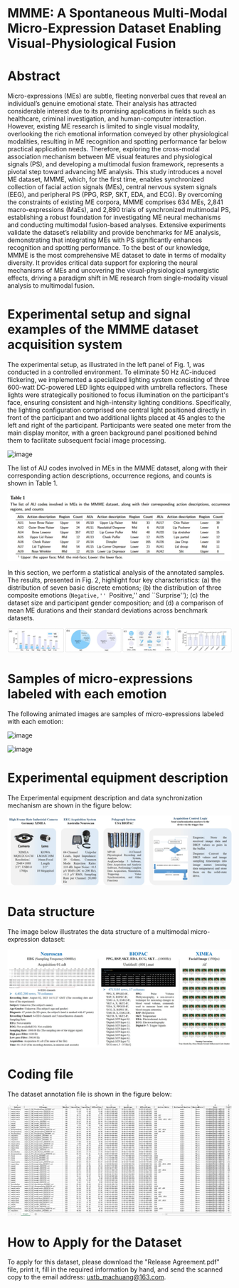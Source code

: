 # MMME: A Spontaneous Multi-Modal Micro-Expression Dataset Enabling Visual-Physiological Fusion

# Abstract

Micro-expressions (MEs) are subtle, fleeting nonverbal cues that reveal an individual’s genuine emotional state. Their analysis has attracted considerable interest due to its promising applications in fields such as healthcare, criminal investigation, and human-computer interaction. However, existing ME research is limited to single visual modality, overlooking the rich emotional information conveyed by other physiological modalities, resulting in ME recognition and spotting performance far below practical application needs. Therefore, exploring the cross-modal association mechanism between ME visual features and physiological signals (PS), and developing a multimodal fusion framework, represents a pivotal step toward advancing ME analysis. This study introduces a novel ME dataset, MMME, which, for the first time, enables synchronized collection of facial action signals (MEs), central nervous system signals (EEG), and peripheral PS (PPG, RSP, SKT, EDA, and ECG). By overcoming the constraints of existing ME corpora, MMME comprises 634 MEs, 2,841 macro-expressions (MaEs), and 2,890 trials of synchronized multimodal PS, establishing a robust foundation for investigating ME neural mechanisms and conducting multimodal fusion-based analyses. Extensive experiments validate the dataset’s reliability and provide benchmarks for ME analysis, demonstrating that integrating MEs with PS significantly enhances recognition and spotting performance. To the best of our knowledge, MMME is the most comprehensive ME dataset to date in terms of modality diversity. It provides critical data support for exploring the neural mechanisms of MEs and uncovering the visual-physiological synergistic effects, driving a paradigm shift in ME research from single-modality visual analysis to multimodal fusion.

# Experimental setup and signal examples of the MMME dataset acquisition system

The experimental setup, as illustrated in the left panel of Fig. 1, was conducted in a controlled environment. To eliminate 50 Hz AC-induced flickering, we implemented a specialized lighting system consisting of three 600-watt DC-powered LED lights equipped with umbrella reflectors. These lights were strategically positioned to focus illumination on the participant's face, ensuring consistent and high-intensity lighting conditions. Specifically, the lighting configuration comprised one central light positioned directly in front of the participant and two additional lights placed at 45 angles to the left and right of the participant. Participants were seated one meter from the main display monitor, with a green background panel positioned behind them to facilitate subsequent facial image processing.

![image](pictures/Experiment.jpg)

The list of AU codes involved in MEs in the MMME dataset, along with their corresponding action descriptions, occurrence regions, and counts is shown in Table 1.

![image](pictures/Table1.jpg)

In this section, we perform a statistical analysis of the annotated samples. The results, presented in Fig. 2, highlight four key characteristics: (a) the distribution of seven basic discrete emotions; (b) the distribution of three composite emotions (``Negative,'' ``Positive,'' and ``Surprise''); (c) the dataset size and participant gender composition; and (d) a comparison of mean ME durations and their standard deviations across benchmark datasets. 

![image](pictures/Data_distribution.jpg)

# Samples of micro-expressions labeled with each emotion

The following animated images are samples of micro-expressions labeled with each emotion:


![image](pictures/samples-1.gif)

![image](pictures/samples-2.gif)

# Experimental equipment description

The Experimental equipment description and data synchronization mechanism are shown in the figure below:

![image](pictures/Experimental_equipment_description.jpg)

# Data structure

The image below illustrates the data structure of a multimodal micro-expression dataset:

![image](pictures/Data_Structure.jpg)

# Coding file

The dataset annotation file is shown in the figure below:

![image](pictures/coding_file.jpg)

# How to Apply for the Dataset

To apply for this dataset, please download the "Release Agreement.pdf" file, print it, fill in the required information by hand, and send the scanned copy to the email address: ustb_machuang@163.com.
